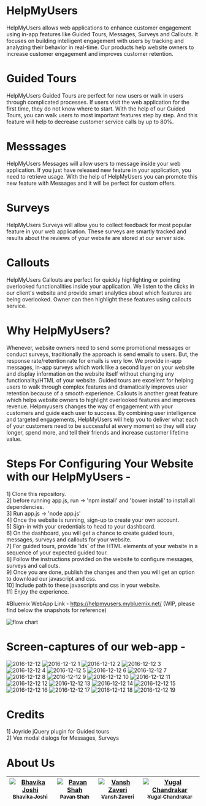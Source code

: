 # HelpMyUsers
HelpMyUsers allows web applications to enhance customer engagement using in-app features like Guided Tours, Messages, Surveys and Callouts. It focuses on building intelligent engagement with users by tracking and analyzing their behavior in real-time. Our products help website owners to increase customer engagement and improves customer retention.

# Guided Tours
HelpMyUsers Guided Tours are perfect for new users or walk in users through complicated processes. If users visit the web application for the first time, they do not know where to start. With the help of our Guided Tours, you can walk users to most important features step by step. And this feature will help to decrease customer service calls by up to 80%. 

# Messsages
HelpMyUsers Messages will allow users to message inside your web application. If you just have released new feature in your application, you need to retrieve usage. With the help of HelpMyUsers you can promote this new feature with Messages and it will be perfect for custom offers. 

# Surveys
HelpMyUsers Surveys will allow you to collect feedback for most popular feature in your web application. These surveys are smartly tracked and results about the reviews of your website are stored at our server side.

# Callouts
HelpMyUsers Callouts are perfect for quickly highlighting or pointing overlooked functionalities inside your application. We listen to the clicks in our client's website and provide smart analytics about which features are being overlooked. Owner can then highlight these features using callouts service.

# Why HelpMyUsers?
Whenever, website owners need to send some promotional messages or conduct surveys, traditionally the approach is send emails to users. But, the response rate/retention rate for emails is very low. We provide in-app messages, in-app surveys which work like a second layer on your website and display information on the website itself without changing any functionality/HTML of your website. Guided tours are excellent for helping users to walk through complex features and dramatically improves user retention because of a smooth experience. Callouts is another great feature which helps website owners to highlight overlooked features and improves revenue. 
Helpmyusers changes the way of engagement with your customers and guide each user to success. By combining user intelligence and targeted engagements, HelpMyUsers will help you to deliver what each of your customers need to be successful at every moment so they will stay longer, spend more, and tell their friends and increase customer lifetime value.

# Steps For Configuring Your Website with our HelpMyUsers -
1] Clone this repository.<br />
2] before running app.js, run -> 'npm install' and 'bower install' to install all dependencies.<br />
3] Run app.js -> 'node app.js'<br />
4] Once the website is running, sign-up to create your own account.<br />
5] Sign-in with your credentials to head to your dashboard.<br />
6] On the dashboard, you will get a chance to create guided tours, messages, surveys and callouts for your website.<br />
7] For guided tours, provide 'ids' of the HTML elements of your website in a sequence of your expected guided tour.<br />
8] Follow the instructions provided on the website to configure messages, surveys and callouts.<br />
9] Once you are done, publish the changes and then you will get an option to download our javascript and css.<br />
10] Include path to these javascripts and css in your website.<br />
11] Enjoy the experience.<br />

#Bluemix WebApp Link - 
https://helpmyusers.mybluemix.net/
(WIP, please find below the snapshots for reference)

![flow chart](https://cloud.githubusercontent.com/assets/21249433/21291179/d35fc6a6-c48a-11e6-8ad6-4d7abe45ce5c.jpg)


# Screen-captures of our web-app -
![2016-12-12](https://cloud.githubusercontent.com/assets/21249433/21160177/b5e07094-c138-11e6-9241-c5348730f762.png)
![2016-12-12 1](https://cloud.githubusercontent.com/assets/21249433/21160160/b594babe-c138-11e6-9f36-3869f2ae1cd1.png)
![2016-12-12 2](https://cloud.githubusercontent.com/assets/21249433/21160162/b5958d54-c138-11e6-940b-4b313488ac2c.png)
![2016-12-12 3](https://cloud.githubusercontent.com/assets/21249433/21160163/b593fdb8-c138-11e6-8e21-1e288e222442.png)
![2016-12-12 4](https://cloud.githubusercontent.com/assets/21249433/21160159/b593b9c0-c138-11e6-911e-e7106d79181e.png)
![2016-12-12 5](https://cloud.githubusercontent.com/assets/21249433/21160161/b594d0f8-c138-11e6-882d-20b8e371da06.png)
![2016-12-12 6](https://cloud.githubusercontent.com/assets/21249433/21160158/b592a59e-c138-11e6-83e9-05f14fae7546.png)
![2016-12-12 7](https://cloud.githubusercontent.com/assets/21249433/21160164/b5a98714-c138-11e6-9b9b-645427ab46eb.png)
![2016-12-12 8](https://cloud.githubusercontent.com/assets/21249433/21160165/b5ab56e8-c138-11e6-8df1-6fc0e246ce0b.png)
![2016-12-12 9](https://cloud.githubusercontent.com/assets/21249433/21160167/b5b2552e-c138-11e6-9f2d-00cd35ec901d.png)
![2016-12-12 10](https://cloud.githubusercontent.com/assets/21249433/21160169/b5b7e6f6-c138-11e6-9a4a-cb83a478d602.png)
![2016-12-12 11](https://cloud.githubusercontent.com/assets/21249433/21160166/b5b033c0-c138-11e6-82f9-b756fcf76b3b.png)
![2016-12-12 12](https://cloud.githubusercontent.com/assets/21249433/21160168/b5b7a15a-c138-11e6-9b4d-64796e15c951.png)
![2016-12-12 13](https://cloud.githubusercontent.com/assets/21249433/21160171/b5c3eb04-c138-11e6-9915-b38a73c84637.png)
![2016-12-12 14](https://cloud.githubusercontent.com/assets/21249433/21160170/b5c2c5ee-c138-11e6-9c29-366d93895d24.png)
![2016-12-12 15](https://cloud.githubusercontent.com/assets/21249433/21160173/b5d35602-c138-11e6-98ca-8b3341338001.png)
![2016-12-12 16](https://cloud.githubusercontent.com/assets/21249433/21160172/b5d13548-c138-11e6-8f99-bd2ab9710be8.png)
![2016-12-12 17](https://cloud.githubusercontent.com/assets/21249433/21160175/b5d70e82-c138-11e6-8e6b-fcc5ed1c6c2c.png)
![2016-12-12 18](https://cloud.githubusercontent.com/assets/21249433/21160176/b5da180c-c138-11e6-94dd-95c7add2af93.png)
![2016-12-12 19](https://cloud.githubusercontent.com/assets/21249433/21160174/b5d4f46c-c138-11e6-8a4c-27c1ca9b64d4.png)

# Credits
1] Joyride jQuery plugin for Guided tours </br>
2] Vex modal dialogs for Messages, Surveys

# About Us

| [![Bhavika Joshi](https://avatars1.githubusercontent.com/u/22036385?v=3&s=100)<br /><sub>Bhavika Joshi</sub>](https://github.com/bhavikajoshi172)<br /> | [![Pavan Shah](https://avatars1.githubusercontent.com/u/21249433?v=3&s=100)<br /><sub>Pavan Shah</sub>](https://github.com/pavanshah77)<br /> | [![Vansh Zaveri](https://avatars1.githubusercontent.com/u/21296260?v=3&s=100)<br /><sub>Vansh Zaveri</sub>](https://github.com/vjzaveri)<br />| [![Yugal Chandrakar](https://avatars1.githubusercontent.com/u/21954843?v=3&s=100)<br /><sub>Yugal Chandrakar</sub>](https://github.com/yugalk14)<br />|
| :---: | :---: | :---: | :---: |
